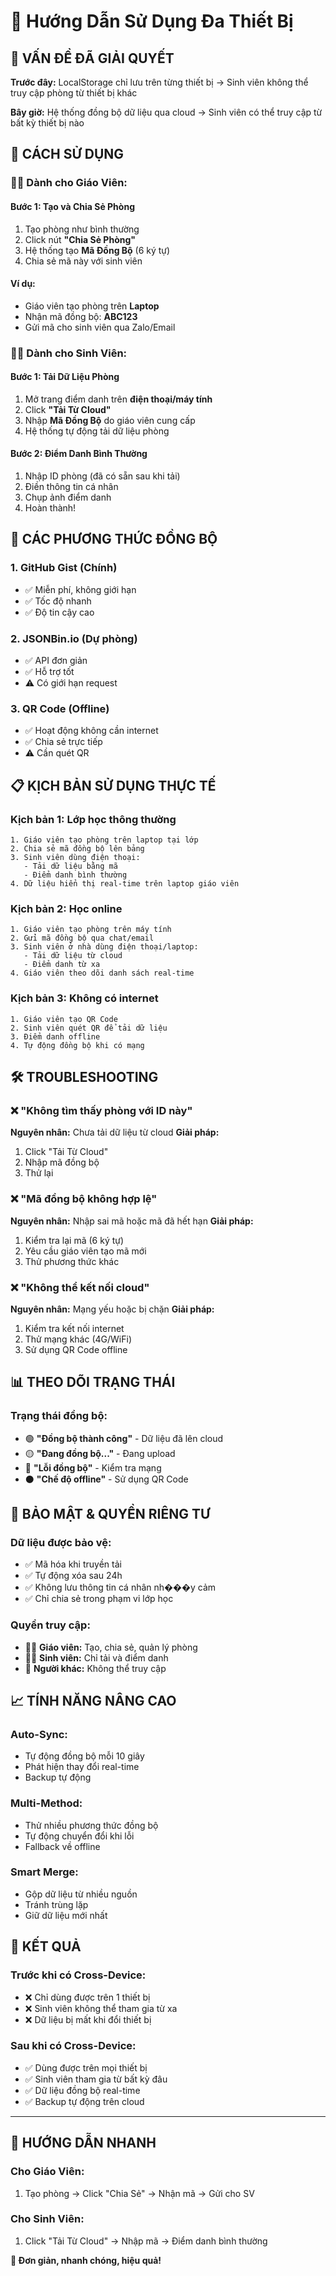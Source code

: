 # 📱 Hướng Dẫn Sử Dụng Đa Thiết Bị

## 🎯 **VẤN ĐỀ ĐÃ GIẢI QUYẾT**

**Trước đây:** LocalStorage chỉ lưu trên từng thiết bị → Sinh viên không thể truy cập phòng từ thiết bị khác

**Bây giờ:** Hệ thống đồng bộ dữ liệu qua cloud → Sinh viên có thể truy cập từ bất kỳ thiết bị nào

## 🚀 **CÁCH SỬ DỤNG**

### **👨‍🏫 Dành cho Giáo Viên:**

#### **Bước 1: Tạo và Chia Sẻ Phòng**
1. Tạo phòng như bình thường
2. Click nút **"Chia Sẻ Phòng"** 
3. Hệ thống tạo **Mã Đồng Bộ** (6 ký tự)
4. Chia sẻ mã này với sinh viên

#### **Ví dụ:**
- Giáo viên tạo phòng trên **Laptop**
- Nhận mã đồng bộ: **ABC123**
- Gửi mã cho sinh viên qua Zalo/Email

### **👨‍🎓 Dành cho Sinh Viên:**

#### **Bước 1: Tải Dữ Liệu Phòng**
1. Mở trang điểm danh trên **điện thoại/máy tính**
2. Click **"Tải Từ Cloud"**
3. Nhập **Mã Đồng Bộ** do giáo viên cung cấp
4. Hệ thống tự động tải dữ liệu phòng

#### **Bước 2: Điểm Danh Bình Thường**
1. Nhập ID phòng (đã có sẵn sau khi tải)
2. Điền thông tin cá nhân
3. Chụp ảnh điểm danh
4. Hoàn thành!

## 🔄 **CÁC PHƯƠNG THỨC ĐỒNG BỘ**

### **1. GitHub Gist (Chính)**
- ✅ Miễn phí, không giới hạn
- ✅ Tốc độ nhanh
- ✅ Độ tin cậy cao

### **2. JSONBin.io (Dự phòng)**
- ✅ API đơn giản
- ✅ Hỗ trợ tốt
- ⚠️ Có giới hạn request

### **3. QR Code (Offline)**
- ✅ Hoạt động không cần internet
- ✅ Chia sẻ trực tiếp
- ⚠️ Cần quét QR

## 📋 **KỊCH BẢN SỬ DỤNG THỰC TẾ**

### **Kịch bản 1: Lớp học thông thường**
```
1. Giáo viên tạo phòng trên laptop tại lớp
2. Chia sẻ mã đồng bộ lên bảng
3. Sinh viên dùng điện thoại:
   - Tải dữ liệu bằng mã
   - Điểm danh bình thường
4. Dữ liệu hiển thị real-time trên laptop giáo viên
```

### **Kịch bản 2: Học online**
```
1. Giáo viên tạo phòng trên máy tính
2. Gửi mã đồng bộ qua chat/email
3. Sinh viên ở nhà dùng điện thoại/laptop:
   - Tải dữ liệu từ cloud
   - Điểm danh từ xa
4. Giáo viên theo dõi danh sách real-time
```

### **Kịch bản 3: Không có internet**
```
1. Giáo viên tạo QR Code
2. Sinh viên quét QR để tải dữ liệu
3. Điểm danh offline
4. Tự động đồng bộ khi có mạng
```

## 🛠️ **TROUBLESHOOTING**

### **❌ "Không tìm thấy phòng với ID này"**
**Nguyên nhân:** Chưa tải dữ liệu từ cloud
**Giải pháp:** 
1. Click "Tải Từ Cloud"
2. Nhập mã đồng bộ
3. Thử lại

### **❌ "Mã đồng bộ không hợp lệ"**
**Nguyên nhân:** Nhập sai mã hoặc mã đã hết hạn
**Giải pháp:**
1. Kiểm tra lại mã (6 ký tự)
2. Yêu cầu giáo viên tạo mã mới
3. Thử phương thức khác

### **❌ "Không thể kết nối cloud"**
**Nguyên nhân:** Mạng yếu hoặc bị chặn
**Giải pháp:**
1. Kiểm tra kết nối internet
2. Thử mạng khác (4G/WiFi)
3. Sử dụng QR Code offline

## 📊 **THEO DÕI TRẠNG THÁI**

### **Trạng thái đồng bộ:**
- 🟢 **"Đồng bộ thành công"** - Dữ liệu đã lên cloud
- 🟡 **"Đang đồng bộ..."** - Đang upload
- 🔴 **"Lỗi đồng bộ"** - Kiểm tra mạng
- ⚫ **"Chế độ offline"** - Sử dụng QR Code

## 🔐 **BẢO MẬT & QUYỀN RIÊNG TƯ**

### **Dữ liệu được bảo vệ:**
- ✅ Mã hóa khi truyền tải
- ✅ Tự động xóa sau 24h
- ✅ Không lưu thông tin cá nhân nh���y cảm
- ✅ Chỉ chia sẻ trong phạm vi lớp học

### **Quyền truy cập:**
- 👨‍🏫 **Giáo viên:** Tạo, chia sẻ, quản lý phòng
- 👨‍🎓 **Sinh viên:** Chỉ tải và điểm danh
- 🚫 **Người khác:** Không thể truy cập

## 📈 **TÍNH NĂNG NÂNG CAO**

### **Auto-Sync:**
- Tự động đồng bộ mỗi 10 giây
- Phát hiện thay đổi real-time
- Backup tự động

### **Multi-Method:**
- Thử nhiều phương thức đồng bộ
- Tự động chuyển đổi khi lỗi
- Fallback về offline

### **Smart Merge:**
- Gộp dữ liệu từ nhiều nguồn
- Tránh trùng lặp
- Giữ dữ liệu mới nhất

## 🎉 **KẾT QUẢ**

### **Trước khi có Cross-Device:**
- ❌ Chỉ dùng được trên 1 thiết bị
- ❌ Sinh viên không thể tham gia từ xa
- ❌ Dữ liệu bị mất khi đổi thiết bị

### **Sau khi có Cross-Device:**
- ✅ Dùng được trên mọi thiết bị
- ✅ Sinh viên tham gia từ bất kỳ đâu
- ✅ Dữ liệu đồng bộ real-time
- ✅ Backup tự động trên cloud

---

## 🚀 **HƯỚNG DẪN NHANH**

### **Cho Giáo Viên:**
1. Tạo phòng → Click "Chia Sẻ" → Nhận mã → Gửi cho SV

### **Cho Sinh Viên:**
1. Click "Tải Từ Cloud" → Nhập mã → Điểm danh bình thường

**🎯 Đơn giản, nhanh chóng, hiệu quả!**